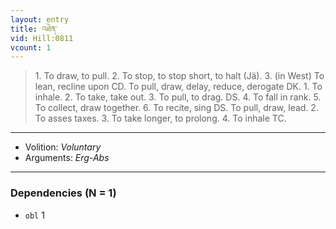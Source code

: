 ```yaml
---
layout: entry
title: འཐེན་
vid: Hill:0811
vcount: 1
---
```

> 1\. To draw, to pull\. 2\. To stop, to stop short, to halt (Jä)\. 3\. (in West) To lean, recline upon CD\. To pull, draw, delay, reduce, derogate DK\. 1\. To inhale\. 2\. To take, take out\. 3\. To pull, to drag\. DS\. 4\. To fall in rank\. 5\. To collect, draw together\. 6\. To recite, sing DS\. To pull, draw, lead\. 2\. To asses taxes\. 3\. To take longer, to prolong\. 4\. To inhale TC\.

---
* Volition: _Voluntary_
* Arguments: _Erg-Abs_

---

### Dependencies (N = 1)
* `obl` 1
